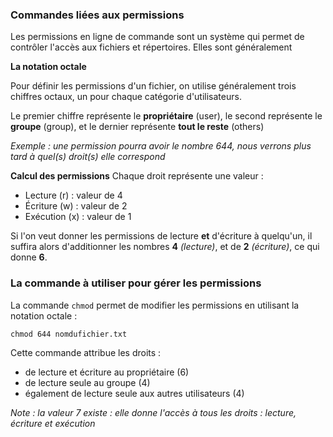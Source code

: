### Commandes liées aux permissions

Les permissions en ligne de commande sont un système qui permet de contrôler l'accès aux fichiers et répertoires.
Elles sont généralement 

**La notation octale**

Pour définir les permissions d'un fichier, on utilise généralement trois chiffres octaux, un pour chaque catégorie d'utilisateurs.

Le premier chiffre représente le **propriétaire** (user), le second représente le **groupe** (group), et le dernier représente **tout le reste** (others)

*Exemple : une permission pourra avoir le nombre 644, nous verrons plus tard à quel(s) droit(s) elle correspond*

**Calcul des permissions**
Chaque droit représente une valeur : 
- Lecture (r) : valeur de 4
- Écriture (w) : valeur de 2
- Exécution (x) : valeur de 1

Si l'on veut donner les permissions de lecture **et** d'écriture à quelqu'un, il suffira alors d'additionner les nombres **4** *(lecture)*, et de **2** *(écriture)*, ce qui donne **6**.

### La commande à utiliser pour gérer les permissions

La commande `chmod` permet de modifier les permissions en utilisant la notation octale :

`chmod 644 nomdufichier.txt`

Cette commande attribue les droits :
- de lecture et écriture au propriétaire (6)
- de lecture seule au groupe (4)
- également de lecture seule aux autres utilisateurs (4)

*Note : la valeur 7 existe : elle donne l'accès à tous les droits : lecture, écriture et exécution*

